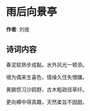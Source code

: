 # 雨后向景亭

**作者**: 刘攽

## 诗词内容

春泥软熟步成黏，水外风光一顿添。

境为偶来生喜色，情缘久住失憎嫌。

黄鹂惯习沙鸥野，古木粗疏径草纤。

更向樽中得真趣，天然柔旨不因甜。


